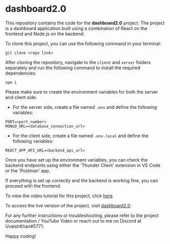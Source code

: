 # dashboard2.0

This repository contains the code for the **dashboard2.0** project. The project is a dashboard application built using a combination of React on the frontend and Node.js on the backend.

To clone this project, you can use the following command in your terminal:
```
git clone <repo link>
```

After cloning the repository, navigate to the `client` and `server` folders separately and run the following command to install the required dependencies:
```
npm i
```

Please make sure to create the environment variables for both the server and client side.

- For the server side, create a file named `.env` and define the following variables:
```
PORT=<port_number>
MONGO_URL=<database_connection_url>
```

- For the client side, create a file named `.env.local` and define the following variables:
```
REACT_APP_API_URL=<backend_api_url>
```

Once you have set up the environment variables, you can check the backend endpoints using either the 'Thunder Client' extension in VS Code or the 'Postman' app.

If everything is set up correctly and the backend is working fine, you can proceed with the frontend.

To view the video tutorial for this project, click [here](https://youtu.be/uuLSpqOrsIQ).

To access the live version of the project, visit [dashboard2.0](https://dashboard-uk.vercel.app/).

For any further instructions or troubleshooting, please refer to the project documentation / YouTube Video or reach out to me on Discord at UvaishKhan#5771.

Happy coding!
